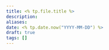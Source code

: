 ```yaml
---
title: <% tp.file.title %>
description: 
aliases: 
date: <% tp.date.now("YYYY-MM-DD") %>
draft: true
tags: []
---
```

